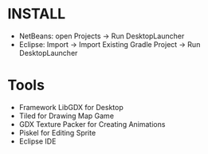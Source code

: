 # INSTALL
- NetBeans: open Projects -> Run DesktopLauncher
- Eclipse: Import -> Import Existing Gradle Project -> Run DesktopLauncher
# Tools
- Framework LibGDX for Desktop
- Tiled for Drawing Map Game
- GDX Texture Packer for Creating Animations
- Piskel for Editing Sprite
- Eclipse IDE
